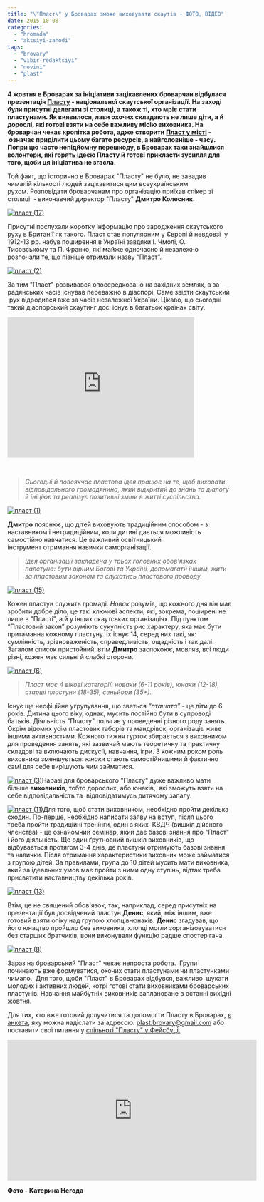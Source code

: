 ```yaml
---
title: "\"Пласт\" у Броварах зможе виховувати скаутів - ФОТО, ВІДЕО"
date: 2015-10-08
categories: 
  - "hromada"
  - "aktsiyi-zahodi"
tags: 
  - "brovary"
  - "vibir-redaktsiyi"
  - "novini"
  - "plast"
---
```


**4 жовтня в Броварах за ініціативи зацікавлених броварчан відбулася презентація [Пласту](http://www.plast.org.ua/) - національної скаутської організації. На заході були присутні делегати зі столиці, а також ті, хто мріє стати пластунами. Як виявилося, лави охочих складають не лише діти, а й дорослі, які готові взяти на себе важливу місію виховника. На броварчан чекає кропітка робота, адже** **створити [Пласт у місті](https://www.facebook.com/groups/1621039144841305/) -  означає приділити цьому багато ресурсів, а найголовніше - часу. Попри цю часто непідйомну перешкоду, в Броварах таки знайшлися волонтери, які горять ідеєю Пласту й готові прикласти зусилля для того, щоби ця ініціатива не згасла.**

Той факт, що історично в Броварах "Пласту" не було, не завадив чималій кількості людей зацікавитися цим всеукраїнським рухом. Розповідати броварчанам про організацію приїхав спікер зі столиці  - виконавчий директор "Пласту" **Дмитро Колесник**.

[![пласт (17)](https://mpz.brovary.org/wp-content/uploads/2015/10/plast-17.jpg)](https://mpz.brovary.org/wp-content/uploads/2015/10/plast-17.jpg)

Присутні послухали коротку інформацію про зародження скаутського руху в Британії як такого. Пласт став популярним у Європі й невдовзі  у 1912-13 рр. набув поширення в Україні завдяки І. Чмолі, О. Тисовському та П. Франко, які майже одночасно й незалежно розпочали те, що пізніше отримали назву “Пласт”.

[![пласт (2)](https://mpz.brovary.org/wp-content/uploads/2015/10/plast-2.jpg)](https://mpz.brovary.org/wp-content/uploads/2015/10/plast-2.jpg)

За тим "Пласт" розвивався опосередковано на західних землях, а за радянських часів існував переважно в діаспорі. Саме звідти скаутський  рух відродився вже за часів незалежної України. Цікаво, що сьогодні такий діаспорський скаутинг досі існує в багатьох країнах світу.

<iframe src="https://www.youtube.com/embed/zqcjHefXdxY" width="420" height="315" frameborder="0" allowfullscreen="allowfullscreen"></iframe>

 

> _Сьогодні й повсякчас пластова ідея працює на те, щоб виховати відповідального громадянина, який відкритий до знань та діалогу й ініціює та реалізує позитивні зміни в житті суспільства._

[![пласт (1)](https://mpz.brovary.org/wp-content/uploads/2015/10/plast-1.jpg)](https://mpz.brovary.org/wp-content/uploads/2015/10/plast-1.jpg)

**Дмитро** пояснює, що дітей виховують традиційним способом - з наставником і нетрадиційним, коли дитині дається можливість самостійно навчатися. Це важливий освітницький інструмент отримання навички саморганізації.

> _Ідея організації закладена у трьох головних обов'язках палстуна:_ _бути вірним Богові та Україні, допомагати іншим, жити за пластовим законом та слухатись пластового проводу._

[![пласт (15)](https://mpz.brovary.org/wp-content/uploads/2015/10/plast-15.jpg)](https://mpz.brovary.org/wp-content/uploads/2015/10/plast-15.jpg)

Кожен пластун служить громаді. _Новак_ розуміє, що кожного дня він має зробити добре діло, це такі ключові аспекти, які, зокрема, поширені не лише в "Пласті", а й у інших скаутських організаціях. Під пунктом “Пластовий закон” розуміють сукупність рис характеру, яка має бути притаманна кожному пластуну. Їх існує 14, серед них такі, як: сумлінність, зрівноваженість, справедливість, ощадність і так далі. Загалом список пристойний, втім **Дмитро** заспокоює, мовляв, всі люди різні, кожен має сильні й слабкі сторони.

[![пласт (6)](https://mpz.brovary.org/wp-content/uploads/2015/10/plast-6.jpg)](https://mpz.brovary.org/wp-content/uploads/2015/10/plast-6.jpg)

> _Пласт має 4 вікові категорії: новаки (6-11 років), юнаки (12-18), старші пластуни (18-35), сеньйори (35+)._

Існує ще неофіційне угрупування, що зветься _“пташата”_ - це діти до 6 років. Дитина цього віку, однак, мусить постійно бути в супроводі батьків. Діяльність "Пласту" полягає у проведенні різного роду занять. Окрім відомих усім пластових таборів та мандрівок, організаціє живе іншими активностями. Кожного тижня гурток збирається з виховником для проведення занять, які зазвичай мають теоретичну та практичну складові та включають дискусії, навчання, ігри. З кожним роком роль виховника зменшується: _юнаки_ стають самостійнишими й фактично самі для себе вирішують чим займатися.

[![пласт (3)](https://mpz.brovary.org/wp-content/uploads/2015/10/plast-3.jpg)](https://mpz.brovary.org/wp-content/uploads/2015/10/plast-3.jpg)Наразі для броварського "Пласту" дуже важливо мати більше **виховників**, тобто дорослих, або юнаків,  які зможуть взяти на себе відповідальність та  відповідатимусь дитячому запалу.

[![пласт (11)](https://mpz.brovary.org/wp-content/uploads/2015/10/plast-11.jpg)](https://mpz.brovary.org/wp-content/uploads/2015/10/plast-11.jpg)Для того, щоб стати виховником, необхідно пройти декілька сходин. По-перше, необхідно написати заяву на вступ, після цього треба пройти традиційні тренінги, один з яких  КВДЧ (вишкіл дійсного членства) - це ознайомчий семінар, який дає базові знання про "Пласт" і його діяльність. Ще один ґрутновний вишкіл виховників, що відбувається протягом 3-4 днів, де пластуни отримують базові знання та навички. Після отримання характеристики виховник може займатися з групою дітей. За правилами, група до 10 дітей мусить мати виховника, який за ідеальних умов має пройти з ними одну ступінь, відтак треба присвятити наставництву декілька років.

[![пласт (13)](https://mpz.brovary.org/wp-content/uploads/2015/10/plast-13.jpg)](https://mpz.brovary.org/wp-content/uploads/2015/10/plast-13.jpg)

Втім, це не священий обов'язок, так, наприклад, серед присутніх на презентації був досвідчений пластун **Денис**, який, між іншим, вже готовий взяти опіку над групою хлопців-юнаків. **Денис** згадував, що його юнацтво пройшло без виховника, хлопці могли зорганізовуватися без старших братчиків, вони виконували функцію радше спостерігача.

[![пласт (8)](https://mpz.brovary.org/wp-content/uploads/2015/10/plast-8.jpg)](https://mpz.brovary.org/wp-content/uploads/2015/10/plast-8.jpg)

Зараз на броварський "Пласт" чекає непроста робота.  Групи починають вже формуватися, охочих стати пластунами чи пластунками чимало.  Для того, щоби "Пласт" в Броварах відбувся, важливо  шукати молодих і активних людей, котрі готові стати виховниками броварських пластунів. Навчання майбутніх виховників заплановане в останні вихідні жовтня.

Для тих, хто вже готовий долучитися та допомогти Пласту в Броварах, [є анкета](https://word.office.live.com/wv/WordView.aspx?FBsrc=https%3A%2F%2Fwww.facebook.com%2Fattachments%2Ffile_preview.php%3Fid%3D1668954470008135%26time%3D1444085419%26metadata&access_token=100002659143730%3AAVLDZWi6vONgxV1uVwgtcbKCjv-uS3GlGuMEGOL11jd2Mg&title=%D0%90%D0%9D%D0%9A%D0%95%D0%A2%D0%90_%D0%9F%D0%9B%D0%90%D0%A1%D0%A2.docx), яку можна надіслати за адресою: plast.brovary@gmail.com або поставити свої питання у [спільноті "Пласту" у Фейсбуці.](https://www.facebook.com/groups/1621039144841305/)

<iframe src="https://www.youtube.com/embed/se2jv82xZmU" width="560" height="315" frameborder="0" allowfullscreen="allowfullscreen"></iframe>

**Фото - Катерина Негода**
